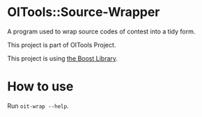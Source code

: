 # OITools::Source-Wrapper

A program used to wrap source codes of contest into a tidy form.

This project is part of OITools Project.

This project is using [the Boost Library](https://www.boost.org/).

# How to use

Run `oit-wrap --help`.
